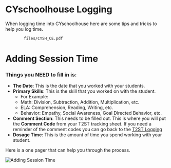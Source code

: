 # CYschoolhouse Logging

When logging time into CYschoolhouse here are some tips and tricks to help you log time.

```pdf
		files/CYSH_CE.pdf
```

# Adding Session Time 

### Things you **NEED** to fill in is:
- **The Date**: This is the date that you worked with your students.
- **Primary Skills**: This is the skill that you worked on with the student.
	- For Example:
	- Math: Division, Subtraction, Addition, Multiplication, etc.
	- ELA: Comprehension, Reading, Writing, etc.
	- Behavior: Empathy, Social Awareness, Goal Directed Behavior, etc.
- **Comment Section**: This needs to be filled out. This is where you will put the **Comment Code** from your T2ST tracking sheet. 
If you need a reminder of the comment codes you can go back to the [T2ST Logging](t2st.md)
- **Dosage Time**: This is the amount of time you spend working with your student. 

Here is a one pager that can help you through the process. 

![Adding Session Time](/_images/addingsession.png)

